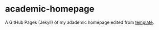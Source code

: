 # academic-homepage

A GitHub Pages (Jekyll) of my adademic homepage edited from [template](https://luost.me/academic-homepage/).